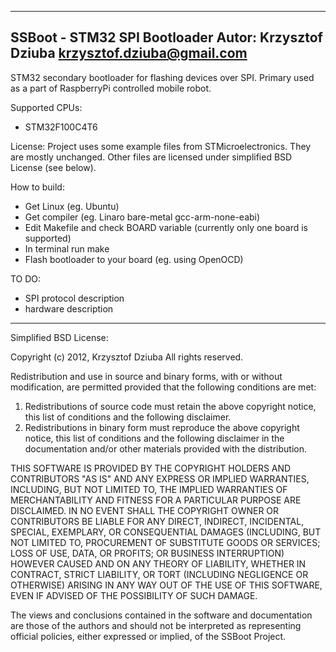 ------------------------------------------------------------------------
SSBoot - STM32 SPI Bootloader
Autor: Krzysztof Dziuba <krzysztof.dziuba@gmail.com>
------------------------------------------------------------------------

STM32 secondary bootloader for flashing devices over SPI. Primary used 
as a part of RaspberryPi controlled mobile robot.

Supported CPUs: 
- STM32F100C4T6

License:
Project uses some example files from STMicroelectronics. They are mostly
unchanged. Other files are licensed under simplified BSD License (see
below).


How to build:
- Get Linux (eg. Ubuntu)
- Get compiler (eg. Linaro bare-metal gcc-arm-none-eabi)
- Edit Makefile and check BOARD variable (currently only one board is 
  supported)
- In terminal run make
- Flash bootloader to your board (eg. using OpenOCD)


TO DO:
- SPI protocol description
- hardware description


------------------------------------------------------------------------
Simplified BSD License:

Copyright (c) 2012, Krzysztof Dziuba
All rights reserved.

Redistribution and use in source and binary forms, with or without
modification, are permitted provided that the following conditions are met: 

1. Redistributions of source code must retain the above copyright notice, this
   list of conditions and the following disclaimer. 
2. Redistributions in binary form must reproduce the above copyright notice,
   this list of conditions and the following disclaimer in the documentation
   and/or other materials provided with the distribution. 

THIS SOFTWARE IS PROVIDED BY THE COPYRIGHT HOLDERS AND CONTRIBUTORS "AS IS" AND
ANY EXPRESS OR IMPLIED WARRANTIES, INCLUDING, BUT NOT LIMITED TO, THE IMPLIED
WARRANTIES OF MERCHANTABILITY AND FITNESS FOR A PARTICULAR PURPOSE ARE
DISCLAIMED. IN NO EVENT SHALL THE COPYRIGHT OWNER OR CONTRIBUTORS BE LIABLE FOR
ANY DIRECT, INDIRECT, INCIDENTAL, SPECIAL, EXEMPLARY, OR CONSEQUENTIAL DAMAGES
(INCLUDING, BUT NOT LIMITED TO, PROCUREMENT OF SUBSTITUTE GOODS OR SERVICES;
LOSS OF USE, DATA, OR PROFITS; OR BUSINESS INTERRUPTION) HOWEVER CAUSED AND
ON ANY THEORY OF LIABILITY, WHETHER IN CONTRACT, STRICT LIABILITY, OR TORT
(INCLUDING NEGLIGENCE OR OTHERWISE) ARISING IN ANY WAY OUT OF THE USE OF THIS
SOFTWARE, EVEN IF ADVISED OF THE POSSIBILITY OF SUCH DAMAGE.

The views and conclusions contained in the software and documentation are those
of the authors and should not be interpreted as representing official policies, 
either expressed or implied, of the SSBoot Project.
